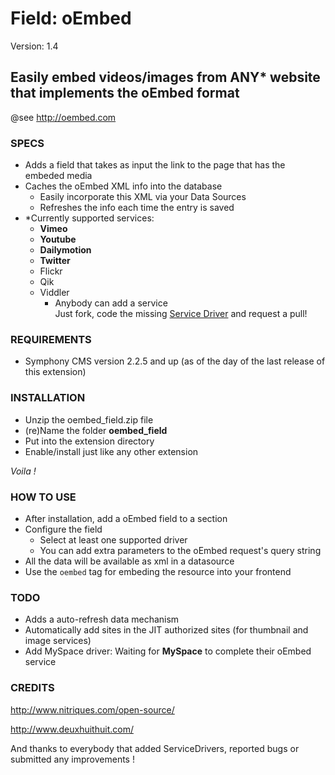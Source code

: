 # Field: oEmbed #

Version: 1.4

## Easily embed videos/images from ANY* website that implements the oEmbed format ##

@see <http://oembed.com>

### SPECS ###

- Adds a field that takes as input the link to the page that has the embeded media
- Caches the oEmbed XML info into the database
	- Easily incorporate this XML via your Data Sources
	- Refreshes the info each time the entry is saved
- *Currently supported services: 
	- **Vimeo**
	- **Youtube**
	- **Dailymotion**
	- **Twitter**
	- Flickr
	- Qik
	- Viddler
		- Anybody can add a service       
		  Just fork, code the missing [Service Driver](https://github.com/Solutions-Nitriques/oembed_field/blob/master/lib/class.serviceDriver.php) and request a pull!

### REQUIREMENTS ###

- Symphony CMS version 2.2.5 and up (as of the day of the last release of this extension)

### INSTALLATION ###

- Unzip the oembed_field.zip file
- (re)Name the folder **oembed_field**
- Put into the extension directory
- Enable/install just like any other extension

*Voila !*

### HOW TO USE ###

- After installation, add a oEmbed field to a section
- Configure the field
	- Select at least one supported driver
	- You can add extra parameters to the oEmbed request's query string
- All the data will be available as xml in a datasource
- Use the `oembed` tag for embeding the resource into your frontend

### TODO ###

- Adds a auto-refresh data mechanism
- Automatically add sites in the JIT authorized sites (for thumbnail and image services)
- Add MySpace driver: Waiting for **MySpace** to complete their oEmbed service

### CREDITS ###

<http://www.nitriques.com/open-source/>

<http://www.deuxhuithuit.com/>

And thanks to everybody that added ServiceDrivers, reported bugs or submitted any improvements !


